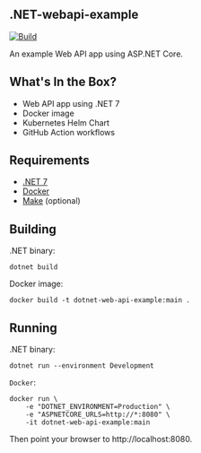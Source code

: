 ## .NET-webapi-example

[![Build](https://github.com/jecklgamis/dotnet-webapi-example/actions/workflows/build.yml/badge.svg)](https://github.com/jecklgamis/.NET-webapi-example/actions/workflows/build.yml)

An example Web API app using ASP.NET Core.

## What's In the Box?
* Web API app using .NET 7
* Docker image
* Kubernetes Helm Chart
* GitHub Action workflows

## Requirements

* [.NET 7](https://.NET.microsoft.com/en-us/download/.NET/7.0)
* [Docker](https://www.docker.com/)
* [Make](https://www.gnu.org/software/make/) (optional)

## Building

.NET binary:

```
dotnet build
``` 

Docker image:

```
docker build -t dotnet-web-api-example:main .
```

## Running

.NET binary:
```
dotnet run --environment Development
``` 

`Docker`:
```
docker run \
    -e "DOTNET_ENVIRONMENT=Production" \
    -e "ASPNETCORE_URLS=http://*:8080" \
    -it dotnet-web-api-example:main
```

Then point your browser to http://localhost:8080.


